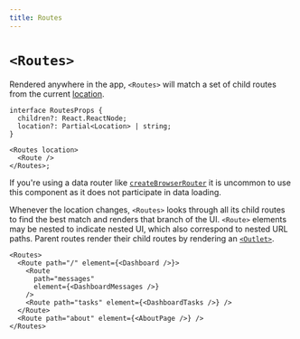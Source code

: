 ```yaml
---
title: Routes
---
```


# `<Routes>`

Rendered anywhere in the app, `<Routes>` will match a set of child routes from the current [location][location].

```tsx
interface RoutesProps {
  children?: React.ReactNode;
  location?: Partial<Location> | string;
}

<Routes location>
  <Route />
</Routes>;
```

<docs-info>If you're using a data router like [`createBrowserRouter`][createbrowserrouter] it is uncommon to use this component as it does not participate in data loading.</docs-info>

Whenever the location changes, `<Routes>` looks through all its child routes to find the best match and renders that branch of the UI. `<Route>` elements may be nested to indicate nested UI, which also correspond to nested URL paths. Parent routes render their child routes by rendering an [`<Outlet>`][outlet].

```tsx
<Routes>
  <Route path="/" element={<Dashboard />}>
    <Route
      path="messages"
      element={<DashboardMessages />}
    />
    <Route path="tasks" element={<DashboardTasks />} />
  </Route>
  <Route path="about" element={<AboutPage />} />
</Routes>
```

[location]: ../hooks/use-location
[outlet]: ./outlet
[use-route]: ../hooks/use-routes
[createbrowserrouter]: ../routers/create-browser-router
